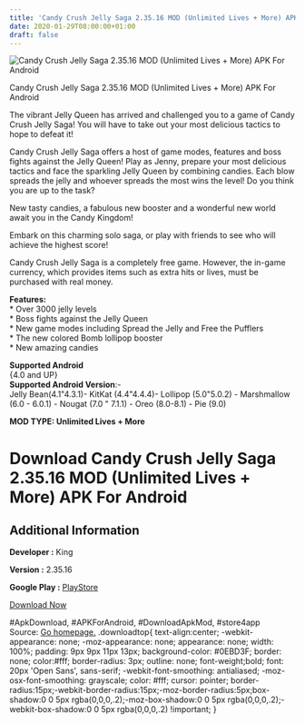 ```yaml
---
title: 'Candy Crush Jelly Saga 2.35.16 MOD (Unlimited Lives + More) APK For Android'
date: 2020-01-29T08:00:00+01:00
draft: false
---
```


![Candy Crush Jelly Saga 2.35.16 MOD (Unlimited Lives + More) APK For Android](https://i1.wp.com/apkhome.net/wp-content/uploads/2020/01/Candy-Crush-Jelly-Saga-2.35.16-MOD-Unlimited-Lives-More.png "Candy Crush Jelly Saga 2.35.16 MOD (Unlimited Lives + More) APK For Android")

  

Candy Crush Jelly Saga 2.35.16 MOD (Unlimited Lives + More) APK For Android

The vibrant Jelly Queen has arrived and challenged you to a game of Candy Crush Jelly Saga! You will have to take out your most delicious tactics to hope to defeat it!

Candy Crush Jelly Saga offers a host of game modes, features and boss fights against the Jelly Queen! Play as Jenny, prepare your most delicious tactics and face the sparkling Jelly Queen by combining candies. Each blow spreads the jelly and whoever spreads the most wins the level! Do you think you are up to the task?

New tasty candies, a fabulous new booster and a wonderful new world await you in the Candy Kingdom!

Embark on this charming solo saga, or play with friends to see who will achieve the highest score!

Candy Crush Jelly Saga is a completely free game. However, the in-game currency, which provides items such as extra hits or lives, must be purchased with real money.

**Features:**  
\* Over 3000 jelly levels  
\* Boss fights against the Jelly Queen  
\* New game modes including Spread the Jelly and Free the Pufflers  
\* The new colored Bomb lollipop booster  
\* New amazing candies

**Supported Android**  
{4.0 and UP}  
**Supported Android Version**:-  
Jelly Bean(4.1"4.3.1)- KitKat (4.4"4.4.4)- Lollipop (5.0"5.0.2) - Marshmallow (6.0 - 6.0.1) - Nougat (7.0 " 7.1.1) - Oreo (8.0-8.1) - Pie (9.0)

**MOD TYPE: Unlimited Lives + More**

Download Candy Crush Jelly Saga 2.35.16 MOD (Unlimited Lives + More) APK For Android
====================================================================================

Additional Information
----------------------

**Developer :** King

**Version :** 2.35.16

**Google Play :** [PlayStore](https://play.google.com/store/apps/details?id=com.king.candycrushjellysaga)

  

[Download Now](https://store4app.co/post/candy-crush-jelly-saga-2-35-16-mod-unlimited-lives-more-apk-for-android_1580230702)

  
#ApkDownload, #APKForAndroid, #DownloadApkMod, #store4app  
Source: [Go homepage.](https://store4app.co/post/candy-crush-jelly-saga-2-35-16-mod-unlimited-lives-more-apk-for-android_1580230702) .downloadtop{ text-align:center; -webkit-appearance: none; -moz-appearance: none; appearance: none; width: 100%; padding: 9px 9px 11px 13px; background-color: #0EBD3F; border: none; color:#fff; border-radius: 3px; outline: none; font-weight;bold; font: 20px 'Open Sans', sans-serif; -webkit-font-smoothing: antialiased; -moz-osx-font-smoothing: grayscale; color: #fff; cursor: pointer; border-radius:15px;-webkit-border-radius:15px;-moz-border-radius:5px;box-shadow:0 0 5px rgba(0,0,0,.2);-moz-box-shadow:0 0 5px rgba(0,0,0,.2);-webkit-box-shadow:0 0 5px rgba(0,0,0,.2) !important; }